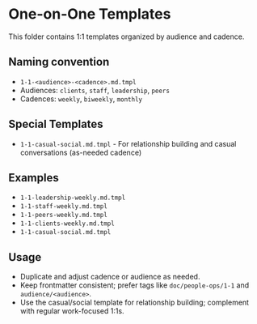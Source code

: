# One-on-One Templates

This folder contains 1:1 templates organized by audience and cadence.

## Naming convention

- `1-1-<audience>-<cadence>.md.tmpl`
- Audiences: `clients`, `staff`, `leadership`, `peers`
- Cadences: `weekly`, `biweekly`, `monthly`

## Special Templates

- `1-1-casual-social.md.tmpl` - For relationship building and casual conversations (as-needed cadence)

## Examples

- `1-1-leadership-weekly.md.tmpl`
- `1-1-staff-weekly.md.tmpl`
- `1-1-peers-weekly.md.tmpl`
- `1-1-clients-weekly.md.tmpl`
- `1-1-casual-social.md.tmpl`

## Usage

- Duplicate and adjust cadence or audience as needed.
- Keep frontmatter consistent; prefer tags like `doc/people-ops/1-1` and `audience/<audience>`.
- Use the casual/social template for relationship building; complement with regular work-focused 1:1s.
